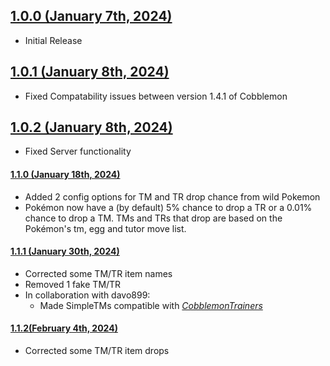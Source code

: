 ## [1.0.0 (January 7th, 2024)](#1-0-0)
- Initial Release

## [1.0.1 (January 8th, 2024)](#1-0-1)
- Fixed Compatability issues between version 1.4.1 of Cobblemon

## [1.0.2 (January 8th, 2024)](#1-0-2)
- Fixed Server functionality

#### [1.1.0 (January 18th, 2024)](#1-1-0)
- Added 2 config options for TM and TR drop chance from wild Pokemon
- Pokémon now have a (by default) 5% chance to drop a TR or a 0.01% chance to drop a TM.
  TMs and TRs that drop are based on the Pokémon's tm, egg and tutor move list.

#### [1.1.1 (January 30th, 2024)](#1-1-1)
- Corrected some TM/TR item names
- Removed 1 fake TM/TR
- In collaboration with davo899: 
  - Made SimpleTMs compatible with *[CobblemonTrainers](https://www.curseforge.com/minecraft/mc-mods/cobblemontrainers)*

#### [1.1.2(February 4th, 2024)](#1-1-2)
- Corrected some TM/TR item drops